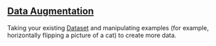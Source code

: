 ## [Data Augmentation](#data-augmentation)

Taking your existing [Dataset](#dataset) and manipulating examples (for example, horizontally flipping a picture of a cat) to create more data.